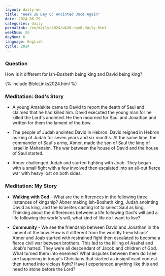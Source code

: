 ```yaml
---
layout: daily-en
title: "Week 26 Day 6: Anointed Once Again"
date: 2024-06-29
categories: daily
permalink: /en/daily/2024/wk26-day6-daily.html
weekNum: 26
dayNum: 6
language: English
cycle: 2024
---
```


### Question     
How is it different for Ish-Bosheth being king and David being king?

{% include BibleLinks2024.html %} 

### Meditation: God's Story   
+ A young Amalekite came to David to report the death of Saul and claimed that he had killed him. David executed the young man for he killed the Lord's anointed. He then mourned for Saul and Jonathan and written for them the lament of the bow. 

+ The people of Judah anointed David in Hebron. David reigned in Hebron as king of Judah for seven years and six months. At the same time, the commander of Saul's army, Abner, made the son of Saul the king of Israel in Mahanaim. The war between the house of David and the house of Saul started. 

+ Abner challenged Judah and started fighting with Joab. They began with a small fight with a few involved then escalated into an all-out fierce war with heavy lost on both sides. 

### Meditation: My Story   
+ **Walking with God** - What are the differences in the following three instances of kingship? Abner making Ish-Bosheth king, Judah anointing David as king, and the Israelites casting lot to select Saul as king. Thinking about the differences between a life following God's will and a life following the world's will, what kind of life do I want to live? 

+ **Community** - We see the friendship between David and Jonathan in the lament of the bow. How is it different from the worldly friendships? Abner and Joab started with restrained fight then escalated to become a fierce civil war between brothers. This led to the killing of Asahel and Joab's hatred. They were all descendant of Jacob and children of God. What turned them into enemies? What disputes between them do I see are happening in today's Christians that started as insignificant contest then turned into vicious fight? Have I experienced anything like this and need to atone before the Lord? 
